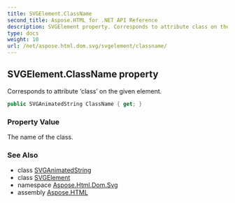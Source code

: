 ```yaml
---
title: SVGElement.ClassName
second_title: Aspose.HTML for .NET API Reference
description: SVGElement property. Corresponds to attribute class on the given element
type: docs
weight: 10
url: /net/aspose.html.dom.svg/svgelement/classname/
---
```

## SVGElement.ClassName property

Corresponds to attribute ‘class’ on the given element.

```csharp
public SVGAnimatedString ClassName { get; }
```

### Property Value

The name of the class.

### See Also

* class [SVGAnimatedString](../../../aspose.html.dom.svg.datatypes/svganimatedstring/)
* class [SVGElement](../)
* namespace [Aspose.Html.Dom.Svg](../../svgelement/)
* assembly [Aspose.HTML](../../../)
